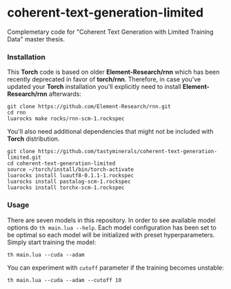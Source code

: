 # coherent-text-generation-limited
Complemetary code for "Coherent Text Generation with Limited Training Data" master thesis.


### Installation
This **Torch** code is based on older **Element-Research/rnn** which has been recently deprecated in favor of **torch/rnn**.
Therefore, in case you've updated your **Torch** installation you'll explicitly need to install **Element-Research/rnn** afterwards:

```
git clone https://github.com/Element-Research/rnn.git
cd rnn
luarocks make rocks/rnn-scm-1.rockspec
``` 

You'll also need additional dependencies that might not be included with **Torch** distribution.

```
git clone https://github.com/tastyminerals/coherent-text-generation-limited.git
cd coherent-text-generation-limited
source ~/torch/install/bin/torch-activate
luarocks install luautf8-0.1.1-1.rockspec
luarocks install pastalog-scm-1.rockspec
luarocks install torchx-scm-1.rockspec
```

### Usage
There are seven models in this repository. 
In order to see available model options do `th main.lua --help`.
Each model configuration has been set to be optimal so each model will be initialized with preset hyperparameters.
Simply start training the model:
```
th main.lua --cuda --adam 
```

You can experiment with `cutoff` parameter if the training becomes unstable:
```
th main.lua --cuda --adam --cutoff 10
```




